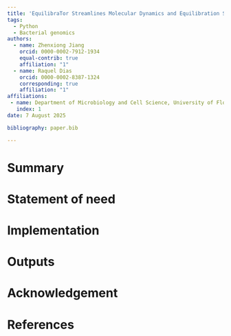 ```yaml
---
title: 'EquilibraTor Streamlines Molecular Dynamics and Equilibration Simulations in a Single Execution'
tags:
  - Python
  - Bacterial genomics
authors:
  - name: Zhenxiong Jiang
    orcid: 0000-0002-7912-1934
    equal-contrib: true
    affiliation: "1"
  - name: Raquel Dias
    orcid: 0000-0002-8387-1324
    corresponding: true
    affiliation: "1"
affiliations:
 - name: Department of Microbiology and Cell Science, University of Florida, Gainesville, Florida, 32611, USA
   index: 1
date: 7 August 2025

bibliography: paper.bib

---
```


# Summary

# Statement of need

# Implementation

# Outputs

# Acknowledgement

# References
